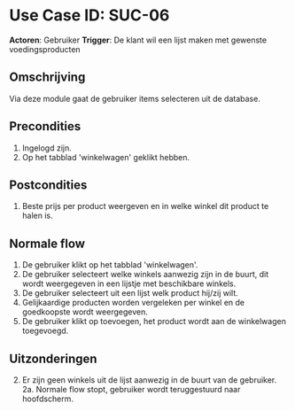# Use Case ID: SUC-06

**Actoren**: Gebruiker
**Trigger**: De klant wil een lijst maken met gewenste voedingsproducten 

## Omschrijving

Via deze module gaat de gebruiker items selecteren uit de database.

## Precondities

1. Ingelogd zijn.
2. Op het tabblad 'winkelwagen' geklikt hebben.

## Postcondities

1. Beste prijs per product weergeven en in welke winkel dit product te halen is.

## Normale flow

1. De gebruiker klikt op het tabblad 'winkelwagen'.
2. De gebruiker selecteert welke winkels aanwezig zijn in de buurt, dit wordt weergegeven in een lijstje met beschikbare winkels.
3. De gebruiker selecteert uit een lijst welk product hij/zij wilt.
4. Gelijkaardige producten worden vergeleken per winkel en de goedkoopste wordt weergegeven.
5. De gebruiker klikt op toevoegen, het product wordt aan de winkelwagen toegevoegd.

## Uitzonderingen

2. Er zijn geen winkels uit de lijst aanwezig in de buurt van de gebruiker.
2a. Normale flow stopt, gebruiker wordt teruggestuurd naar hoofdscherm.
